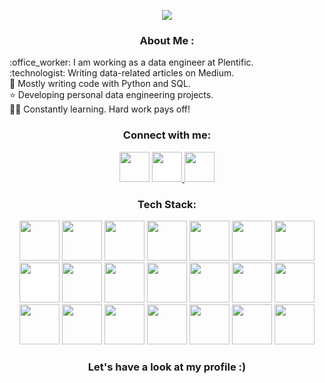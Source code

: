 <!-- Intro -->

<p align="center">
  <a href="https://github.com/DenverCoder1/readme-typing-svg"><img src="https://readme-typing-svg.herokuapp.com?font=Time+New+Roman&color=cyan&size=25&center=true&vCenter=true&width=600&height=100&lines=Hey!+I+am+Dogukan+👋;I+am+an+enthusiastic+Data+Engineer"></a>
</p>
<h3 align="center">About Me :</h3>  
 <p>
 	:office_worker:  I am working as a data engineer at Plentific.
<br>:technologist: Writing data-related articles on Medium.
<br>💫 Mostly writing code with Python and SQL.
<br>⭐ Developing personal data engineering projects.
<br>👩‍💻 Constantly learning. Hard work pays off!
 </p>

<!-- Socials --> 

<h3 align="center">Connect with me:</h3>  
<div align="center">
<a href="https://www.linkedin.com/in/dogukanulu/" target="blank"><img src="https://cdn-icons-png.flaticon.com/512/3992/3992606.png" style="height: 3rem"/></a>

<a href="https://medium.com/@dogukannulu" target="blank">
<img src="https://cdn-icons-png.flaticon.com/512/5968/5968906.png" style="height: 3rem; background-color:white"/>
</a>

<a href="mailto:dogukannulu@gmail.com" target="blank">
<img src="https://cdn-icons-png.flaticon.com/512/3128/3128267.png" style="height: 3rem"/>
</a>

</div>

<!-- Tech Stack --> 

<h3 align="Center">Tech Stack:</h3>  
<p align="center">
<img src="https://cdn.icon-icons.com/icons2/1508/PNG/512/python_104451.png" style="height: 4rem"/>
<img src="https://img.icons8.com/external-bearicons-blue-bearicons/512/external-SQL-file-extension-bearicons-blue-bearicons.png" style="height: 4rem"/>
<img src="https://cdn.icon-icons.com/icons2/2699/PNG/512/apache_spark_logo_icon_170561.png" style="height: 4rem"/>
<img src="https://img.icons8.com/color/512/hadoop-distributed-file-system.png" style="height: 4rem"/>
<img src="https://cdn.icon-icons.com/icons2/2248/PNG/512/apache_kafka_icon_138937.png"  style="height: 4rem"/>
<img src="https://cdn.icon-icons.com/icons2/2699/PNG/512/apache_zookeeper_logo_icon_169571.png" style="height: 4rem"/>
<img src="https://cdn.icon-icons.com/icons2/2699/PNG/512/apache_hive_logo_icon_167867.png" style="height: 4rem"/>
<img src="https://img.icons8.com/color/512/elasticsearch.png" style="height: 4rem; background-color:white"/>
<img src="https://img.icons8.com/color/512/kibana.png"  style="height: 4rem"/>
<img src="https://img.icons8.com/color/512/amazon-web-services.png" style="height: 4rem" />
<img src="https://seeklogo.com/images/D/dbt-logo-500AB0BAA7-seeklogo.com.png" style="height: 4rem" />
<img src="https://img.icons8.com/color/512/tableau-software.png" style="height: 4rem" />
<img src="https://upload.wikimedia.org/wikipedia/commons/5/5e/Cassandra_logo.svg" style="height: 4rem" />
<img src="https://img.icons8.com/color/512/postgreesql.png" style="height: 4rem" />
<img src="https://img.icons8.com/color/512/mysql-logo.png" style="height: 4rem" />
<img src="https://www.svgrepo.com/show/354012/looker-icon.svg" style="height: 4rem" />
<img src="https://img.icons8.com/color/512/docker.png" style="height: 4rem" />
<img src="https://www.svgrepo.com/show/353380/airflow.svg" style="height: 4rem" />
<img src="https://cdn.icon-icons.com/icons2/2107/PNG/512/file_type_vscode_icon_130084.png" style="height: 4rem" />
<img src="https://cdn.icon-icons.com/icons2/3053/PNG/512/intellij_pycharm_macos_bigsur_icon_190055.png" style="height: 4rem" />
<img src="https://cdn.icon-icons.com/icons2/2667/PNG/512/jupyter_app_icon_161280.png" style="height: 4rem" />
</p>


<!-- Let's have a look at my profile :) -->
<div align="center">
<h3 align="center">Let's have a look at my profile :) </h3> 

 </div>
